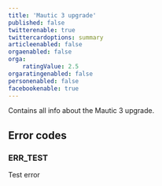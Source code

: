 ```yaml
---
title: 'Mautic 3 upgrade'
published: false
twitterenable: true
twittercardoptions: summary
articleenabled: false
orgaenabled: false
orga:
    ratingValue: 2.5
orgaratingenabled: false
personenabled: false
facebookenable: true
---
```


Contains all info about the Mautic 3 upgrade.

## Error codes
### ERR_TEST
Test error